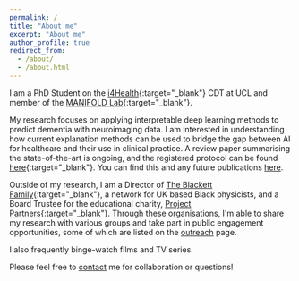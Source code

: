 ```yaml
---
permalink: /
title: "About me"
excerpt: "About me"
author_profile: true
redirect_from: 
  - /about/
  - /about.html
---
```


I am a PhD Student on the [i4Health](https://www.ucl.ac.uk/intelligent-imaging-healthcare/){:target="_blank"} CDT at UCL and member of the [MANIFOLD Lab](https://manifold-lab.netlify.app){:target="_blank"}.

My research focuses on applying interpretable deep learning methods to predict dementia with neuroimaging data. I am interested in understanding how current explanation methods can be used to bridge the gap between AI for healthcare and their use in clinical practice. A review paper summarising the state-of-the-art is ongoing, and the registered protocol can be found [here](https://www.crd.york.ac.uk/prospero/display_record.php?RecordID=291992){:target="_blank"}. You can find this and any future publications [here](https://sophmrtn.github.io/publications/).

Outside of my research, I am a Director of [The Blackett Family](https://www.theblackettlabfamily.com){:target="_blank"}, a network for UK based Black physicists, and a Board Trustee for the educational charity, [Project Partners](https://projectpartners.org.uk/){:target="_blank"}. Through these organisations, I'm able to share my research with various groups and take part in public engagement opportunities, some of which are listed on the [outreach](https://sophmrtn.github.io/outreach/) page.

I also frequently binge-watch films and TV series.

Please feel free to [contact](mailto:s.martin.20@ucl.ac.uk) me for collaboration or questions!

